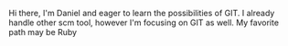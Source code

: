 Hi there,
I'm Daniel and eager to learn the possibilities of GIT.
I already handle other scm tool, however I'm focusing on GIT as well.
My favorite path may be Ruby
